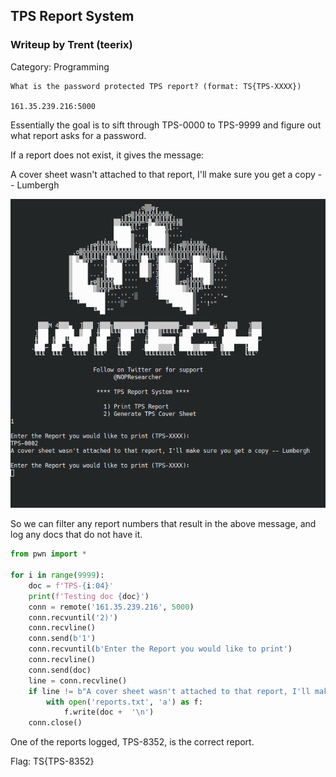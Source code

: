 ## TPS Report System

### Writeup by Trent (teerix)

Category: Programming

```
What is the password protected TPS report? (format: TS{TPS-XXXX})

161.35.239.216:5000
```

Essentially the goal is to sift through TPS-0000 to TPS-9999 and figure out what report asks for a password.

If a report does not exist, it gives the message:

A cover sheet wasn't attached to that report, I'll make sure you get a copy -- Lumbergh

![](tps_screenshot.png)

So we can filter any report numbers that result in the above message, and log any docs that do not have it.

```py
from pwn import *

for i in range(9999):
	doc = f'TPS-{i:04}'
	print(f'Testing doc {doc}')
	conn = remote('161.35.239.216', 5000)
	conn.recvuntil('2)')
	conn.recvline()
	conn.send(b'1')
	conn.recvuntil(b'Enter the Report you would like to print')
	conn.recvline()
	conn.send(doc)
	line = conn.recvline()
	if line != b"A cover sheet wasn't attached to that report, I'll make sure you get a copy -- Lumbergh\n":
		with open('reports.txt', 'a') as f:
			f.write(doc +  '\n')
	conn.close()
```

One of the reports logged, TPS-8352, is the correct report.

Flag: TS{TPS-8352}
